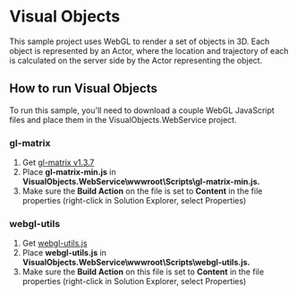 # Visual Objects
This sample project uses WebGL to render a set of objects in 3D. Each object is represented by an Actor, where the location and trajectory of each is calculated on the server side by the Actor representing the object. 

## How to run Visual Objects
To run this sample, you'll need to download a couple WebGL JavaScript files and place them in the VisualObjects.WebService project.

### gl-matrix
1. Get [gl-matrix v1.3.7](https://github.com/toji/gl-matrix/releases/tag/v1.3.7)
2. Place **gl-matrix-min.js** in **VisualObjects.WebService\wwwroot\Scripts\gl-matrix-min.js.**
3. Make sure the **Build Action** on the file is set to **Content** in the file properties (right-click in Solution Explorer, select Properties)

### webgl-utils
1. Get [webgl-utils.js](https://github.com/KhronosGroup/WebGL/blob/master/sdk/demos/common/webgl-utils.js)
2. Place **webgl-utils.js** in **VisualObjects.WebService\wwwroot\Scripts\webgl-utils.js.**
3. Make sure the **Build Action** on this file is set to **Content** in the file properties (right-click in Solution Explorer, select Properties)